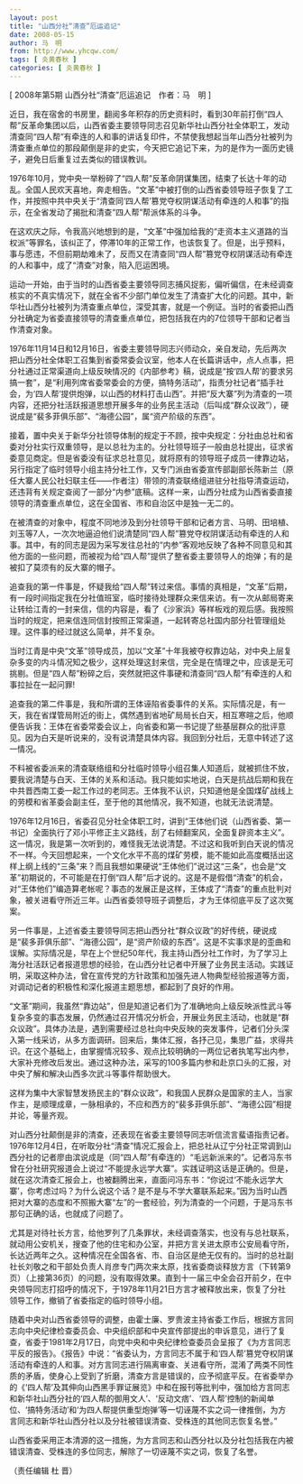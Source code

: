 ```yaml
---
layout: post
title: "山西分社“清查”厄运追记"
date: 2008-05-15
author: 马　明
from: http://www.yhcqw.com/
tags: [ 炎黄春秋 ]
categories: [ 炎黄春秋 ]
---
```



[ 2008年第5期 山西分社“清查”厄运追记　作者：马　明 ]


近日，我在宿舍的书房里，翻阅多年积存的历史资料时，看到30年前打倒“四人帮”反革命集团以后，山西省委主要领导同志召见新华社山西分社全体职工，发动清查同“四人帮”有牵连的人和事的讲话复印件，不禁使我想起当年山西分社被列为清查重点单位的那段颠倒是非的史实，今天把它追记下来，为的是作为一面历史镜子，避免日后重复过去类似的错误教训。


1976年10月，党中央一举粉碎了“四人帮”反革命阴谋集团，结束了长达十年的动乱。全国人民欢天喜地，奔走相告。“文革”中被打倒的山西省委领导班子恢复了工作，并按照中共中央关于“清查同‘四人帮’篡党夺权阴谋活动有牵连的人和事”的指示，在全省发动了揭批和清查“四人帮”帮派体系的斗争。


在这欢庆之际，令我高兴地想到的是，“文革”中强加给我的“走资本主义道路的当权派”等罪名，该纠正了，停滞10年的正常工作，也该恢复了。但是，出乎预料，事与愿违，不但前期劫难未了，反而又在清查同“四人帮”篡党夺权阴谋活动有牵连的人和事中，成了“清查”对象，陷入厄运困境。


运动一开始，由于当时的山西省委主要领导同志捕风捉影，偏听偏信，在未经调查核实的不真实情况下，就在全省不少部门单位发生了清查扩大化的问题。其中，新华社山西分社被列为清查重点单位，深受其害，就是一个例证。当时的省委把山西分社确定为省委直接领导的清查重点单位，把包括我在内的7位领导干部和记者当作清查对象。


1976年11月14日和12月16日，省委主要领导同志兴师动众，亲自发动，先后两次把山西分社全体职工召集到省委常委会议室，他本人在长篇讲话中，点人点事，把分社通过正常渠道向上级反映情况的《内部参考》稿，说成是“按‘四人帮’的要求另搞一套”，是“利用列席省委常委会的方便，搞特务活动”，指责分社记者“插手社会，为‘四人帮’提供炮弹，以山西的材料打击山西”。并把“反大寨”列为清查的一项内容，还把分社活跃报道思想开展多年的业务民主活动（后叫成“群众议政”），硬说成是“裴多菲俱乐部”、“海德公园”，属“资产阶级的东西”。


接着，置中央关于新华分社领导体制的规定于不顾，按中央规定：分社由总社和省委对分社实行双重领导，是以总社为主的。分社领导班子一般由总社提出，征求省委意见商定。但是省委没有征求总社意见，就将原有的领导班子成员一律靠边站，另行指定了临时领导小组主持分社工作，又专门派由省委宣传部副部长陈新兰（原任大寨人民公社妇联主任——作者注）带领的清查联络组进驻分社指导清查运动，还违背有关规定查阅了一部分“内参”底稿。这样一来，山西分社成为山西省委直接领导的清查重点单位，这在全国省、市和自治区中是独一无二的。


在被清查的对象中，程度不同地涉及到分社领导干部和记者方言、马明、田培植、刘玉等7人，一次次地逼迫他们说清楚同“四人帮”篡党夺权阴谋活动有牵连的人和事。其中，有的同志是因为采写发往总社的“内参”客观地反映了各种不同意见和其他方面的一些问题，而被视为给“四人帮”提供了整省委主要领导人的炮弹；有的是被扣了莫须有的反大寨的帽子。


追查我的第一件事是，怀疑我给“四人帮”转过来信。事情的真相是，“文革”后期，有一段时间指定我在分社值班室，临时接待处理群众来信来访。有一次从邮局寄来让转给江青的一封来信，信的内容是，看了《沙家浜》等样板戏的观后感。我按照当时的规定，把来信连同信封按照正常渠道，一起转寄总社国内部分社管理组处理。这件事的经过就这么简单，并不复杂。


当时江青是中央“文革”领导成员，加以“文革”十年我被夺权靠边站，对中央上层复杂多变的内斗情况知之极少，这样处理这封来信，完全是在情理之中，应该是无可挑剔。但是“四人帮”粉碎之后，突然就把这件事硬和清查同“四人帮”有牵连的人和事拉扯在一起问罪!


追查我的第二件事是，我和所谓的王体诬陷省委事件的关系。实际情况是，有一天，我在省煤管局附近的街上，偶然遇到省地矿局局长白天，相互寒暄之后，他顺便告诉我：王体在省委常委会议上，向省委和第一书记提了些基层群众的批评意见。因为白天是听说来的，没有说清楚具体内容。我回到分社后，无意中转述了这一情况。


不料被省委派来的清查联络组和分社临时领导小组召集人知道后，就被抓住不放，要我说清楚与白天、王体的关系和活动。我只能如实地说，白天是抗战后期和我在中共晋西南工委一起工作过的老同志。王体我不认识，只知道他是全国煤矿战线上的劳模和省革委会副主任，至于他的其他情况，我不知道，也就无法说清楚。


1976年12月16日，省委召见分社全体职工时，讲到“王体他们说（山西省委、第一书记）全面执行了邓小平修正主义路线，刮了右倾翻案风，全面复辟资本主义”。这一情况，我是第一次听到的，难怪我无法说清楚。不过这和我听到白天说的情况不一样。今天回想起来，一个文化水平不高的煤矿劳模，能不能如此高度概括出这样上纲上线的“三条”来？而且我想如果硬说“王体他们”说过这“三条”，也会是“文革”初期说的，不可能是在打倒“四人帮”后才说的。这是不是假借“清查”的机会，对“王体他们”编造算老帐呢？事态的发展正是这样，王体成了“清查”的重点批判对象，被关进看守所近三年。山西省委领导班子调整后，才为王体彻底平反了这次冤案。


另一件事是，上述省委主要领导同志把山西分社“群众议政”的好传统，硬说成是“裴多菲俱乐部”、“海德公园”，是“资产阶级的东西”。这是不实事求是的歪曲和误解。实际情况是，早在上个世纪50年代，我主持山西分社工作时，为了学习上海分社活跃记者报道思想的经验，在山西分社记者中开展了业务民主活动。实践证明，采取这种办法，曾在宣传党的方针政策和加强先进人物典型经验报道等方面，对调动记者的积极性和深化报道主题思想，都起到了良好的作用。


“文革”期间，我虽然“靠边站”，但是知道记者们为了准确地向上级反映派性武斗等复杂多变的事态发展，仍然通过召开情况分析会，开展业务民主活动，也就是“群众议政”。具体办法是，遇到需要经过总社向中央反映的突发事件，记者们分头深入第一线采访，从多方面调研。回来后，集体汇报，各抒己见，集思广益，求得共识。在这个基础上，由掌握情况较多、观点比较明确的一两位记者执笔写出内参，大家补充修改后发出。通过这种办法，采写的100多篇内参和赴京口头的汇报，对中央了解和解决山西多次武斗等事件帮助很大。


这样为集中大家智慧发扬民主的“群众议政”，和我国人民群众是国家的主人，当家作主，是顺理成章，一脉相承的，不应和西方的“裴多菲俱乐部”、“海德公园”相提并论，等量齐观。


对山西分社颠倒是非的清查，还表现在省委主要领导同志听信流言蜚语指责记者。1976年12月4日，在听取分社“清查”情况汇报会上，把总社从辽宁分社正常调到山西分社的记者廖由滨说成是（同“四人帮”有牵连的）“毛远新派来的”。记者冯东书曾在分社研究报道会上说过“不能提永远学大寨”。实践证明这话是正确的。但是，就在这次清查汇报会上，也被翻腾出来，直面问冯东书：“你说过‘不能永远学大寨’，你考虑过吗？为什么说这个话？是不是与不学大寨联系起来。”因为当时山西把对大寨的态度和不照搬大寨“左”的一套经验，列为清查的一个问题，于是冯东书那句正确的话，也就成了问题了。


尤其是对待社长方言，给他罗列了几条罪状，未经调查落实，也没有与总社联系，就动用公安机关，搜查了他的住宅和办公室，并把方言关进太原市公安局看守所，长达近两年之久。这种情况在全国各省、市、自治区是绝无仅有的。当时的总社副社长刘敬之和干部处负责人肖彦专门两次来太原，找省委商谈释放方言（下转第9页）（上接第36页）的问题，没有取得效果。直到十一届三中全会召开前夕，在中央领导同志打招呼的情况下，于1978年11月21日方言才被释放出来，恢复了分社领导工作，撤销了省委指定的临时领导小组。


随着中央对山西省委领导的调整，由霍士廉、罗贵波主持省委工作后，根据方言同志向中央纪律检查委员会、中央组织部和中央宣传部提出的申诉意见，进行了复查，省委于1981年2月17日，向党中央和中央纪律检查委员会呈报了《为方言同志平反的报告》。《报告》中说：“省委认为，方言同志不属于和‘四人帮’篡党夺权阴谋活动有牵连的人和事。对方言同志进行隔离审查、关进看守所，混淆了两类不同性质的矛盾，使身心上受到了折磨，清查方言是错误的，应予彻底平反。在省委举办的《‘四人帮’及其伸向山西黑手罪证展览》中和在报刊等批判中，强加给方言同志和新华社山西分社的‘四人帮的御用文人’、‘反动文痞’、‘四人帮’控制的新闻单位、‘搞特务活动’和‘为四人帮提供重型炮弹’等一切诬蔑不实之词一律推倒，为方言同志和新华社山西分社以及分社被错误清查、受株连的其他同志恢复名誉。”

山西省委采用正本清源的这一措施，为方言同志和山西分社以及分社包括我在内被错误清查、受株连的多位同志，解除了一切诬蔑不实之词，恢复了名誉。

（责任编辑 杜 晋）


